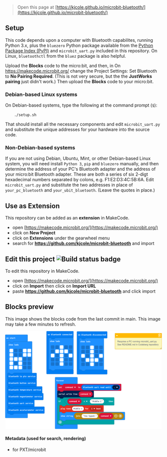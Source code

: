 
> Open this page at [https://kjcole.github.io/microbit-bluetooth/](https://kjcole.github.io/microbit-bluetooth/)

## Setup

This code depends upon a computer with Bluetooth capabilites, running
Python 3.x, plus the `bluezero` Python package available from the
[Python Package Index (PyPI)](https://pypi.org/project/bluezero/) and
`microbit_uart.py` included in this repository. On Linux,
`bluetoothctl` from the `bluez` package is also helpful.

Upload the **Blocks** code to the micro:bit, and then, in On
https://makecode.microbit.org/ change the Project Settings: Set
Bluetooth to **No Pairing Required**. (This is not very secure, but
the the **JustWorks pairing** just didn't work.) Then upload the
**Blocks** code to your micro:bit.

### Debian-based Linux systems

On Debian-based systems, type the following at the command prompt (`$`):

```
    ./setup.sh
```

That should install all the necessary components and edit
`microbit_uart.py` and substitute the unique addresses for your
hardware into the source code.

### Non-Debian-based systems

If you are not using Debian, Ubuntu, Mint, or other Debian-based Linux
system, you will need install `Python 3`, `pip` and `bluezero`
manually, and then determine the address of your PC's Bluetooth
adapter and the address of your micro:bit Bluetooth adapter. These are
both a series of six 2-digt hexadecimal numbers separated by colons,
e.g.  F1:E2:D3:4C:5B:6A. Edit `microbit_uart.py` and substitute the
two addresses in place of `your_pc_bluetooth` and
`your_ubit_bluetooth`. (Leave the quotes in place.)


## Use as Extension

This repository can be added as an **extension** in MakeCode.

* open [https://makecode.microbit.org/](https://makecode.microbit.org/)
* click on **New Project**
* click on **Extensions** under the gearwheel menu
* search for **https://github.com/kjcole/microbit-bluetooth** and import

## Edit this project ![Build status badge](https://github.com/kjcole/microbit-bluetooth/workflows/MakeCode/badge.svg)

To edit this repository in MakeCode.

* open [https://makecode.microbit.org/](https://makecode.microbit.org/)
* click on **Import** then click on **Import URL**
* paste **https://github.com/kjcole/microbit-bluetooth** and click import

## Blocks preview

This image shows the blocks code from the last commit in main.
This image may take a few minutes to refresh.

![A rendered view of the blocks](https://github.com/kjcole/microbit-bluetooth/raw/main/.github/makecode/blocks.png)

#### Metadata (used for search, rendering)

* for PXT/microbit
<script src="https://makecode.com/gh-pages-embed.js"></script><script>makeCodeRender("{{ site.makecode.home_url }}", "{{ site.github.owner_name }}/{{ site.github.repository_name }}");</script>
